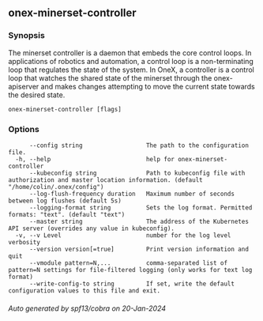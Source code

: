 ## onex-minerset-controller



### Synopsis

The minerset controller is a daemon that embeds
the core control loops. In applications of robotics and
automation, a control loop is a non-terminating loop that regulates the state of
the system. In OneX, a controller is a control loop that watches the shared
state of the minerset through the onex-apiserver and makes changes attempting to move the
current state towards the desired state.

```
onex-minerset-controller [flags]
```

### Options

```
      --config string                  The path to the configuration file.
  -h, --help                           help for onex-minerset-controller
      --kubeconfig string              Path to kubeconfig file with authorization and master location information. (default "/home/colin/.onex/config")
      --log-flush-frequency duration   Maximum number of seconds between log flushes (default 5s)
      --logging-format string          Sets the log format. Permitted formats: "text". (default "text")
      --master string                  The address of the Kubernetes API server (overrides any value in kubeconfig).
  -v, --v Level                        number for the log level verbosity
      --version version[=true]         Print version information and quit
      --vmodule pattern=N,...          comma-separated list of pattern=N settings for file-filtered logging (only works for text log format)
      --write-config-to string         If set, write the default configuration values to this file and exit.
```

###### Auto generated by spf13/cobra on 20-Jan-2024
